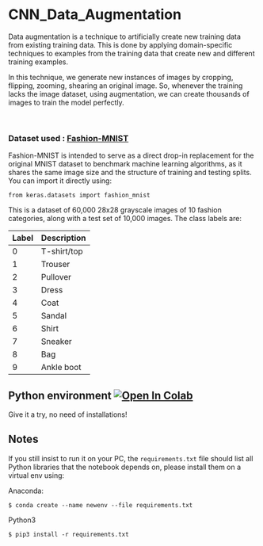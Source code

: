 # CNN_Data_Augmentation
<p>Data augmentation is a technique to artificially create new training data from existing training data. This is done by applying domain-specific techniques to examples from the training data that create new and different training examples.</p>
<p> In this technique, we generate new instances of images by cropping, flipping, zooming, shearing an original image. So, whenever the training lacks the image dataset, using augmentation, we can create thousands of images to train the model perfectly.</p>
<br>

### Dataset used : [Fashion-MNIST](https://github.com/zalandoresearch/fashion-mnist)

Fashion-MNIST is intended to serve as a direct drop-in replacement for the original MNIST dataset to benchmark machine learning algorithms, as it shares the same image size and the structure of training and testing splits.
You can import it directly using:
```
from keras.datasets import fashion_mnist
```
This is a dataset of 60,000 28x28 grayscale images of 10 fashion categories, along with a test set of 10,000 images.
The class labels are:


| Label |	Description |
| :- | :- | 
| 0 |	T-shirt/top 
|1 |	Trouser
|2 |	Pullover
|3 |	Dress
|4 |	Coat
|5 |	Sandal
|6 |	Shirt
|7 |	Sneaker
|8 |  Bag
|9 |	Ankle boot

## Python environment [![Open In Colab](https://colab.research.google.com/assets/colab-badge.svg)](https://colab.research.google.com/drive/1r4rxciDUI79QMEj_26rMJeZ_jZHugrbT?usp=sharing)
Give it a try, no need of installations!
<br>

## Notes
If you still insist to run it on your PC, the `requirements.txt` file should list all Python libraries that the notebook
depends on, please install them on a virtual env using:
<br>


Anaconda:
```
$ conda create --name newenv --file requirements.txt
```
Python3
```
$ pip3 install -r requirements.txt
```

